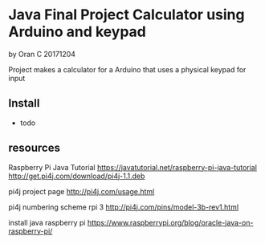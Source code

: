 # Java Final Project Calculator using Arduino and keypad
by Oran C
20171204

Project makes a calculator for
a Arduino that uses a physical keypad for input


## Install
- todo

## resources

Raspberry Pi Java Tutorial
https://javatutorial.net/raspberry-pi-java-tutorial
http://get.pi4j.com/download/pi4j-1.1.deb


pi4j project page
http://pi4j.com/usage.html

pi4j numbering scheme rpi 3
http://pi4j.com/pins/model-3b-rev1.html

install java raspberry pi
https://www.raspberrypi.org/blog/oracle-java-on-raspberry-pi/